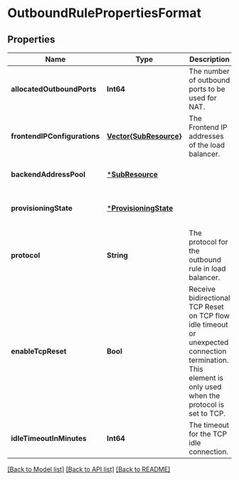 # OutboundRulePropertiesFormat


## Properties
Name | Type | Description | Notes
------------ | ------------- | ------------- | -------------
**allocatedOutboundPorts** | **Int64** | The number of outbound ports to be used for NAT. | [optional] [default to nothing]
**frontendIPConfigurations** | [**Vector{SubResource}**](SubResource.md) | The Frontend IP addresses of the load balancer. | [default to nothing]
**backendAddressPool** | [***SubResource**](SubResource.md) |  | [default to nothing]
**provisioningState** | [***ProvisioningState**](ProvisioningState.md) |  | [optional] [default to nothing]
**protocol** | **String** | The protocol for the outbound rule in load balancer. | [default to nothing]
**enableTcpReset** | **Bool** | Receive bidirectional TCP Reset on TCP flow idle timeout or unexpected connection termination. This element is only used when the protocol is set to TCP. | [optional] [default to nothing]
**idleTimeoutInMinutes** | **Int64** | The timeout for the TCP idle connection. | [optional] [default to nothing]


[[Back to Model list]](../README.md#models) [[Back to API list]](../README.md#api-endpoints) [[Back to README]](../README.md)


